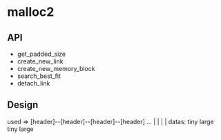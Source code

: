 # malloc2

## API

- get_padded_size
- create_new_link
- create_new_memory_block
- search_best_fit
- detach_link

## Design

used => [header]--[header]--[header]--[header] ...
           |          |         |        |
datas:    tiny      large      tiny     large
